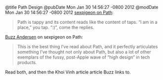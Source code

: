 @title Path Design
@pubDate Mon Jan 30 14:56:27 -0800 2012
@modDate Mon Jan 30 14:56:27 -0800 2012
<a href="http://sexpigeon.org/post/16729718345/path-puts-a-silly-amount-of-trust-in-its-avatars">sexpigeon on Path</a>:

>Path is tappy and its content reads like the content of taps. “I am in a place,” you tap. “:)”, come the replies.

<a href="http://log.scifihifi.com/post/16733284144/path-is-pretty-in-the-same-designy-way-as-our">Buzz Andersen</a> on sexpigeon on Path:

>This is the best thing I’ve read about Path, and it perfectly articulates something I’ve thought not only about Path, but also a lot of other exemplars of the fussy, post-Apple wave of “high design” in tech products.

Read both, and then the Khoi Vinh article article Buzz links to.
